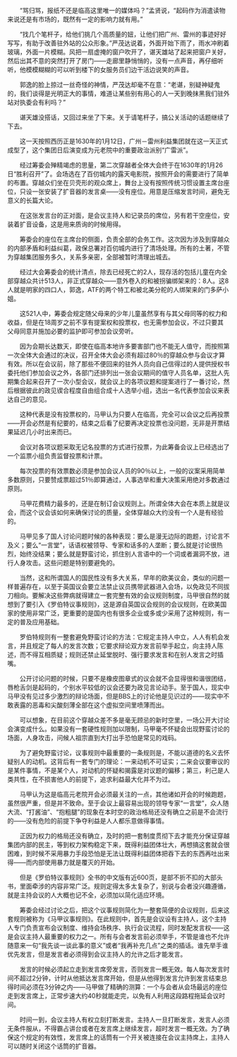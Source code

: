 　　“骂归骂，报纸不还是临高这里唯一的媒体吗？”孟贤说，“起码作为消遣读物来说还是有市场的，既然有一定的影响力就有用。”

　　“找几个笔杆子，给他们挑几个高质量的妞，让他们把广州、雷州的事迹好好写写，有助于改善驻外站的公众形象。”严茂达说着，外面开始下雨了，雨水冲刷着玻璃，外面一片模糊。风把一扇虚掩的窗户吹开了，谌天雄站了起来把窗户关好，然后出其不意的突然打开了房门——走廊里静悄悄的，没有一点声音，再仔细听听，他模模糊糊的可以听到楼下的女服务员们边干活边说笑的声音。

　　郭逸的脸上掠过一丝奇怪的神情，严茂达却毫不在意：“老谌，别疑神疑鬼的，我们谈得是光明正大的事情，难道让某些别有用心的人一天到晚抹黑我们驻外站对执委会有利吗？”

　　谌天雄没搭话，又回过来坐了下来。关于请笔杆子，搞公关活动的话题继续了下去。

　　这一天按照西历正是1630年的1月12日，广州－雷州利益集团就在这一天正式成型了，这个集团日后演变成为元老院中的重要政治派别“广雷派”。

　　经过筹委会殚精竭虑的思量，第二次穿越者全体大会终于在1630年的1月26日“胜利召开”了。会场选在了百仞城内的露天电影院，按照开会的需要进行了简单的布置。穿越众们坐在贝壳形的观众席上，舞台上没有按照传统习惯设置主席台座位，只设一张安装了扩音器的发言桌——没有座位。用意是压缩发言时间，避免无意义的长篇大论。

　　在这张发言台的正对面，是会议主持人和记录员的席位，另有若干空座位，安装着扩音设备，这是用来质询的时候用得。

　　筹委会的座位在主席台的侧面，负责全部的会务工作。这次因为涉及到穿越众的内部矛盾和利益纠葛，政保总署对百仞城内进行了清场处理。所有的土著，不管为穿越集团服务多久，关系多亲密，全部被暂时清理出城去。

　　经过大会筹委会的统计清点，除去已经死亡的2人，现存活的包括儿童在内全部穿越众共计513人，非正式穿越众——意外卷入的和被拐骗绑架来的：8人。这8人就是明家的四口人，郭逸，ATF的两个特工和被北美分舵的人绑架来的门多萨小姐。

　　这521人中，筹委会规定随父母来的少年儿童虽然享有与其父母同等的权力和收益，但是在18周岁之前不享有提案权和投票权，也无需参加会议，不过只要其父母同意并施加必要的监护即可参加会议旁听。

　　因为会期长达数天，即使在临高本地许多要害部门也不能无人值守，而按照第一次全体大会通过的决议，召开全体大会必须有超过80％的穿越众参与会议才算有效。所以在会议前，除了那些不便回来的驻外人员向自己信得过的人提供授权书委托他们参加会议之外，各部门还排列出一张会议期间的值守人员名单，这批人先期集合起来召开了一次小型会议，就会议上的各项议题和提案进行了一番讨论，然后根据彼此的政见锲合程度自由组合成十人选举小组，选出一名代表参加会议来表达自己的意见。

　　这种代表是没有投票权的，马甲认为只要人在临高，完全可以会议之后再投票——开会必然是有纪要的，结束之后看了纪要再决定投票也没问题，无非是开票结果延迟几小时出来而已。

　　会议对各项议题采取无记名投票的方式进行投票，为此筹备会议上已经选出了一个监票小组负责监督投票和计票。

　　每次投票的有效票数必须是参加会议人员的90％以上，一般的议案采用简单多数原则，只要赞成票超过51％即算通过，人事选举和重大决策采用绝对多数通过原则。

　　马甲花费精力最多的，还是在制订会议规则上。所谓全体大会在本质上就是议会，而这个议会该如何来确保讨论的质量，全体穿越众大约没有一个人是有经验的。

　　马甲见多了国人讨论问题时候的各种表现：要么是漫无边际的跑题，讨论言不及义；要么“一言堂”，话语权被领导、专家和话多的人垄断；要么就是讨论很热烈，始终没结果；要么就是野蛮讨论，抓住别人言语中的一个词或者漏洞不放，进行人身攻击。这些问题是特别要避免的。

　　当然，这和所谓国人的国民性没有多大关系，早年的欧美议会，类似的问题一样普遍存在，以至于英国议会要立法禁止议员携带武器进入会场，以免政见不同拔刀相向。要解决这些弊病就得建立一套完整有效的会议规则制度，马甲很自然的就想到了要引入《罗伯特议事规则》，这是源自英国议会规则的会议规则，在欧美国家的使用非常广泛，更重要的是国内也有很多企业或多或少采用了这种规则，有一定的普及应用基础。

　　罗伯特规则有一整套避免野蛮讨论的方法：它规定主持人中立，人人有机会发言，并且规定了每人的发言次数；它要求辩论双方发言前举手起立，向主持人陈述，而不得互相质疑；规则还禁止延堂脱时、强行要求发言和在别人发言之时插嘴。

　　公开讨论问题的时候，只要不是橡皮图章式的议会就不会显得很和谐很团结，唇枪舌剑是起码的，个别水平较低的议会还要为政见言论动手。至于国人，现实中马甲没有见过多少激烈的辩论场面，但是BBS上的讨论他是见识过的——现实中不敢表露的恶毒和尖酸刻薄全部在这个虚拟空间里喷薄而出。

　　可以想象，在目前这个穿越众差不多是毫无顾忌的新时空里，一场公开大讨论会演变成什么。如果没有一套硬性规则加以限制，马甲毫不怀疑会出现野蛮讨论的场面，人身攻击，问候人祖宗直到大打出手恐怕是常见的戏码。

　　为了避免野蛮讨论，议事规则中最重要的一条规则是，不能以道德的名义去怀疑别人的动机。这背后有一套专门的理论：一来动机不可证实；二来会议要审议的是某件事情，不是某个人，对动机的怀疑和揭露是对议题的偏移；第三，利己是人类共性，在不损害他人的前提下，追求利益最大化并不为过。

　　马甲认为这是临高元老院开会必须最关注的一点，其他诸如开会的时候跑题，虽然很严重，但是并不致命。至于会议上最容易出现的领导专家“一言堂”，众人随大流、“打酱油”、“抱粗腿”的现象在本时空的政治格局还没有确立之前是不会流行的——没有危险的前提下争夺利益是人人都乐意做得事情。

　　正因为权力的格局还没有确立，及时的把一套制度贯彻下去才能充分保证穿越集团内部的民主，等到权力架构稳定下来，既得利益团体壮大，再想搞这套就会很困难，到时候不采用暴力手段恐怕是无法让既得利益团体把吞下去的东西再吐出来得——而内部使用暴力就是覆灭的开始。

　　但是《罗伯特议事规则》全书的中文版有近600页，是部不折不扣的大部头书，里面牵涉的内容非常广泛。规则定得太多太复杂了，别说与会者没兴趣遵循，就是主持会议的人大概也记不全，必须加以简化适应环境。

　　筹委会经过讨论之后，把这个议事规则简化为一整套简便的会议规则，后来这套规则被称为《马甲议事规则》。在此规则中，首先是会议设有主持人，这个主持人专门负责宣布会议制度、维持会场秩序、执行会议流程，同时发配发言权——这是会议主持人最重要的权力之一。所有与会者发言前必须举手，不管是谁也不允许随意来一句“我先谈一谈此事的意义”或者“我再补充几点”之类的插话。谁先举手谁优先发言，但是发言者必须得到会议主持人的允许之后才能发言。

　　发言的时候必须起立走到发言席旁发言，否则发言一概无效。每人每次发言时间不超过2分钟，计时从他抵达发言席开始，但是从他得到发言允许到发言结束总得时间必须在3分钟之内——马甲做了精确的测算：一个与会者从会场最远的座位走到发言席上，正常步速大约40秒就能走完，以免有人利用这段路程拖延会议时间。

　　时间一到，会议主持人有权立刻打断发言。主持人一旦打断发言，发言人必须无条件服从，不得霸占讲台或者在发言席上继续发言，超时发言一概无效。为了确保这个规定的有效性，发言席上的话筒有一个开关被连接在会议主持席上，主持人可以随时关闭这个话筒的扩音器。
